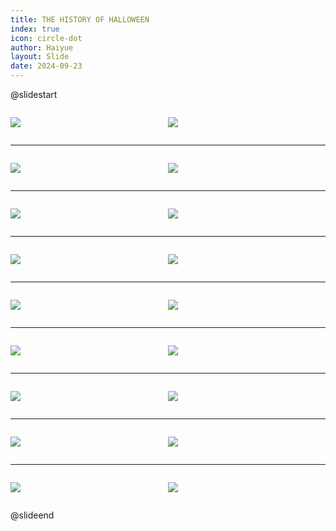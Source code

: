 ```yaml
---
title: THE HISTORY OF HALLOWEEN
index: true
icon: circle-dot
author: Haiyue
layout: Slide
date: 2024-09-23
---
```

 
@slidestart

<div style="display:flex">
<div style="flex:1">

![](/reading/english/Level-R/THE%20HISTORY%20OF%20HALLOWEEN/001.webp)
</div>
<div style="flex:1">

![](/reading/english/Level-R/THE%20HISTORY%20OF%20HALLOWEEN/002.webp)
</div>
</div>

---

<div style="display:flex">
<div style="flex:1">

![](/reading/english/Level-R/THE%20HISTORY%20OF%20HALLOWEEN/003.webp)
</div>
<div style="flex:1">

![](/reading/english/Level-R/THE%20HISTORY%20OF%20HALLOWEEN/004.webp)
</div>
</div>

---

<div style="display:flex">
<div style="flex:1">

![](/reading/english/Level-R/THE%20HISTORY%20OF%20HALLOWEEN/005.webp)
</div>
<div style="flex:1">

![](/reading/english/Level-R/THE%20HISTORY%20OF%20HALLOWEEN/006.webp)
</div>
</div>

---

<div style="display:flex">
<div style="flex:1">

![](/reading/english/Level-R/THE%20HISTORY%20OF%20HALLOWEEN/007.webp)
</div>
<div style="flex:1">

![](/reading/english/Level-R/THE%20HISTORY%20OF%20HALLOWEEN/008.webp)
</div>
</div>

---

<div style="display:flex">
<div style="flex:1">

![](/reading/english/Level-R/THE%20HISTORY%20OF%20HALLOWEEN/009.webp)
</div>
<div style="flex:1">

![](/reading/english/Level-R/THE%20HISTORY%20OF%20HALLOWEEN/010.webp)
</div>
</div>

---

<div style="display:flex">
<div style="flex:1">

![](/reading/english/Level-R/THE%20HISTORY%20OF%20HALLOWEEN/011.webp)
</div>
<div style="flex:1">

![](/reading/english/Level-R/THE%20HISTORY%20OF%20HALLOWEEN/012.webp)
</div>
</div>

---

<div style="display:flex">
<div style="flex:1">

![](/reading/english/Level-R/THE%20HISTORY%20OF%20HALLOWEEN/013.webp)
</div>
<div style="flex:1">

![](/reading/english/Level-R/THE%20HISTORY%20OF%20HALLOWEEN/014.webp)
</div>
</div>

---

<div style="display:flex">
<div style="flex:1">

![](/reading/english/Level-R/THE%20HISTORY%20OF%20HALLOWEEN/015.webp)
</div>
<div style="flex:1">

![](/reading/english/Level-R/THE%20HISTORY%20OF%20HALLOWEEN/016.webp)
</div>
</div>

---

<div style="display:flex">
<div style="flex:1">

![](/reading/english/Level-R/THE%20HISTORY%20OF%20HALLOWEEN/017.webp)
</div>
<div style="flex:1">

![](/reading/english/Level-R/THE%20HISTORY%20OF%20HALLOWEEN/018.webp)
</div>
</div>

@slideend